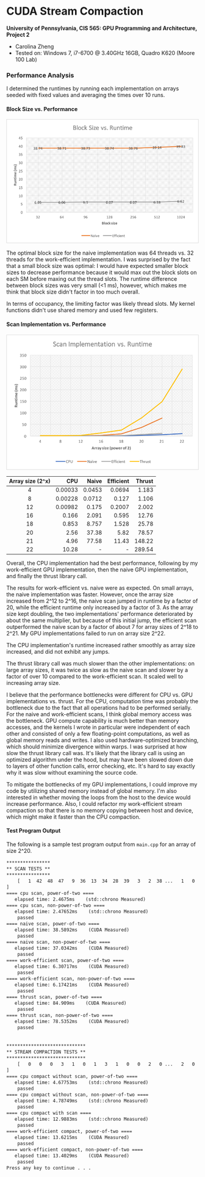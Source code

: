 CUDA Stream Compaction
======================

**University of Pennsylvania, CIS 565: GPU Programming and Architecture, Project 2**

* Carolina Zheng
* Tested on: Windows 7, i7-6700 @ 3.40GHz 16GB, Quadro K620 (Moore 100 Lab)

### Performance Analysis

I determined the runtimes by running each implementation on arrays seeded with fixed values and averaging the times over 10 runs.

#### Block Size vs. Performance

![](img/block-size.png)


The optimal block size for the naive implementation was 64 threads vs. 32 threads for the work-efficient implementation. I was surprised by the fact that a small block size was optimal: I would have expected smaller block sizes to decrease performance because it would max out the block slots on each SM before maxing out the thread slots. The runtime difference between block sizes was very small (<1 ms), however, which makes me think that block size didn't factor in too much overall.

In terms of occupancy, the limiting factor was likely thread slots. My kernel functions didn't use shared memory and used few registers.

#### Scan Implementation vs. Performance

![](img/scan-runtime.png)


| Array size (2^x) | CPU | Naive | Efficient | Thrust |
|:----------------:| ---:|------:|----------:|-------:|
| 4  | 0.00033  | 0.0453 | 0.0694    | 1.183  |
| 8  | 0.00228  | 0.0712 | 0.127     | 1.106  |
| 12 | 0.00982  | 0.175  | 0.2007    | 2.002  |
| 16 | 0.166    | 2.091  | 0.595     | 12.76  |
| 18 | 0.853    | 8.757  | 1.528     | 25.78  |
| 20 | 2.56     | 37.38  | 5.82      | 78.57  |
| 21 | 4.96     | 77.58  | 11.43     | 148.22 |
| 22 | 10.28    | -      | -         | 289.54 |


Overall, the CPU implementation had the best performance, following by my work-efficient GPU implementation, then the naive GPU implementation, and finally the thrust library call.

The results for work-efficient vs. naive were as expected. On small arrays, the naive implementation was faster. However, once the array size increased from 2^12 to 2^16, the naive scan jumped in runtime by a factor of 20, while the efficient runtime only increased by a factor of 3. As the array size kept doubling, the two implementations' performance deteriorated by about the same multiplier, but because of this initial jump, the efficient scan outperformed the naive scan by a factor of about 7 for array sizes of 2^18 to 2^21. My GPU implementations failed to run on array size 2^22.

The CPU implementation's runtime increased rather smoothly as array size increased, and did not exhibit any jumps.

The thrust library call was much slower than the other implementations: on large array sizes, it was twice as slow as the naive scan and slower by a factor of over 10 compared to the work-efficient scan. It scaled well to increasing array size.

I believe that the performance bottlenecks were different for CPU vs. GPU implementations vs. thrust. For the CPU, computation time was probably the bottleneck due to the fact that all operations had to be performed serially. For the naive and work-efficient scans, I think global memory access was the bottleneck. GPU compute capability is much better than memory accesses, and the kernels I wrote in particular were independent of each other and consisted of only a few floating-point computations, as well as global memory reads and writes. I also used hardware-optimized branching, which should minimize divergence within warps. I was surprised at how slow the thrust library call was. It's likely that the library call is using an optimized algorithm under the hood, but may have been slowed down due to layers of other function calls, error checking, etc. It's hard to say exactly why it was slow without examining the source code.

To mitigate the bottlenecks of my GPU implementations, I could improve my code by utilizing shared memory instead of global memory. I'm also interested in whether moving the loops from the host to the device would increase performance. Also, I could refactor my work-efficient stream compaction so that there is no memory copying between host and device, which might make it faster than the CPU compaction.

#### Test Program Output
The following is a sample test program output from `main.cpp` for an array of size 2^20.

```
****************
** SCAN TESTS **
****************
    [   1  42  48  47   9  36  13  34  28  39   3   2  38 ...   1   0 ]
==== cpu scan, power-of-two ====
   elapsed time: 2.4675ms    (std::chrono Measured)
==== cpu scan, non-power-of-two ====
   elapsed time: 2.47652ms    (std::chrono Measured)
    passed
==== naive scan, power-of-two ====
   elapsed time: 38.5892ms    (CUDA Measured)
    passed
==== naive scan, non-power-of-two ====
   elapsed time: 37.0342ms    (CUDA Measured)
    passed
==== work-efficient scan, power-of-two ====
   elapsed time: 6.30717ms    (CUDA Measured)
    passed
==== work-efficient scan, non-power-of-two ====
   elapsed time: 6.17421ms    (CUDA Measured)
    passed
==== thrust scan, power-of-two ====
   elapsed time: 84.909ms    (CUDA Measured)
    passed
==== thrust scan, non-power-of-two ====
   elapsed time: 78.5352ms    (CUDA Measured)
    passed


*****************************
** STREAM COMPACTION TESTS **
*****************************
    [   0   0   0   3   1   0   1   3   1   0   0   2   0 ...   2   0 ]
==== cpu compact without scan, power-of-two ====
   elapsed time: 4.67753ms    (std::chrono Measured)
    passed
==== cpu compact without scan, non-power-of-two ====
   elapsed time: 4.78749ms    (std::chrono Measured)
    passed
==== cpu compact with scan ====
   elapsed time: 12.9883ms    (std::chrono Measured)
    passed
==== work-efficient compact, power-of-two ====
   elapsed time: 13.6215ms    (CUDA Measured)
    passed
==== work-efficient compact, non-power-of-two ====
   elapsed time: 13.4029ms    (CUDA Measured)
    passed
Press any key to continue . . .
```
